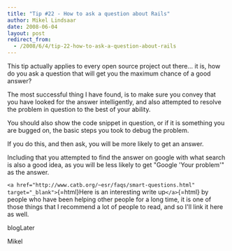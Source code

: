 ```yaml
---
title: "Tip #22 - How to ask a question about Rails"
author: Mikel Lindsaar
date: 2008-06-04
layout: post
redirect_from:
  - /2008/6/4/tip-22-how-to-ask-a-question-about-rails
---
```

This tip actually applies to every open source project out there... it
is, how do you ask a question that will get you the maximum chance of a
good answer?

The most successful thing I have found, is to make sure you convey that
you have looked for the answer intelligently, and also attempted to
resolve the problem in question to the best of your ability.

You should also show the code snippet in question, or if it is something
you are bugged on, the basic steps you took to debug the problem.

If you do this, and then ask, you will be more likely to get an answer.

Including that you attempted to find the answer on google with what
search is also a good idea, as you will be less likely to get "Google
'Your problem'" as the answer.

`<a href="http://www.catb.org/~esr/faqs/smart-questions.html" target="_blank">`{=html}Here
is an interesting write up`</a>`{=html} by people who have been helping
other people for a long time, it is one of those things that I recommend
a lot of people to read, and so I'll link it here as well.

blogLater

Mikel

